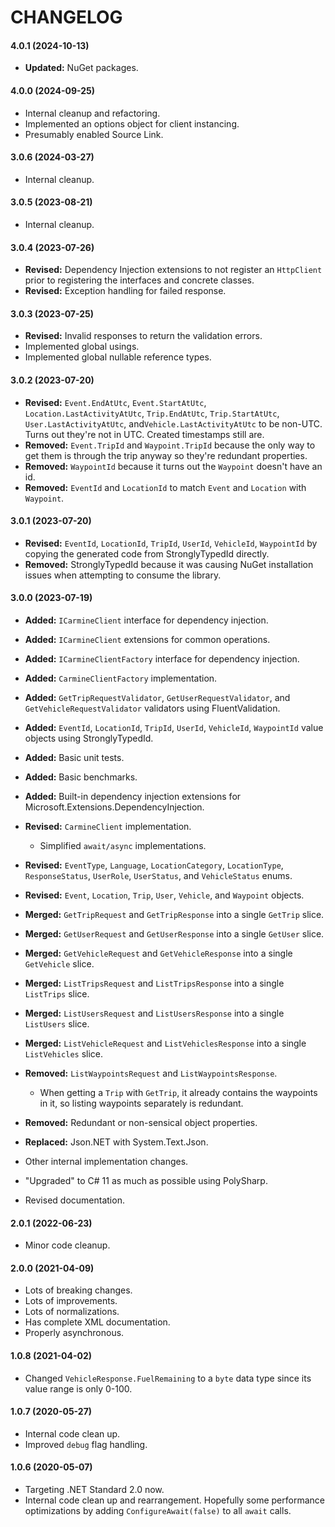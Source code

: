 # CHANGELOG

#### 4.0.1 (2024-10-13)

- **Updated:** NuGet packages.



#### 4.0.0 (2024-09-25)

- Internal cleanup and refactoring.
- Implemented an options object for client instancing.
- Presumably enabled Source Link.



#### 3.0.6 (2024-03-27)

- Internal cleanup.



#### 3.0.5 (2023-08-21)

- Internal cleanup.



#### 3.0.4 (2023-07-26)

- **Revised:** Dependency Injection extensions to not register an `HttpClient` prior to registering the interfaces and concrete classes.
- **Revised:** Exception handling for failed response.



#### 3.0.3 (2023-07-25)

- **Revised:** Invalid responses to return the validation errors.
- Implemented global usings.
- Implemented global nullable reference types.



#### 3.0.2 (2023-07-20)

- **Revised:** `Event.EndAtUtc`, `Event.StartAtUtc`, `Location.LastActivityAtUtc`, `Trip.EndAtUtc`, `Trip.StartAtUtc`, `User.LastActivityAtUtc`, and`Vehicle.LastActivityAtUtc` to be non-UTC. Turns out they're not in UTC. Created timestamps still are.
- **Removed:** `Event.TripId` and `Waypoint.TripId` because the only way to get them is through the trip anyway so they're redundant properties.
- **Removed:** `WaypointId` because it turns out the `Waypoint` doesn't have an id.
- **Removed:** `EventId` and `LocationId` to match `Event` and `Location` with `Waypoint`.



#### 3.0.1 (2023-07-20)

- **Revised:** `EventId`, `LocationId`, `TripId`, `UserId`, `VehicleId`, `WaypointId` by copying the generated code from StronglyTypedId directly.
- **Removed:** StronglyTypedId because it was causing NuGet installation issues when attempting to consume the library.



#### 3.0.0 (2023-07-19)

- **Added:** `ICarmineClient` interface for dependency injection.
- **Added:** `ICarmineClient` extensions for common operations.
- **Added:** `ICarmineClientFactory` interface for dependency injection.
- **Added:** `CarmineClientFactory` implementation.
- **Added:** `GetTripRequestValidator`, `GetUserRequestValidator`, and `GetVehicleRequestValidator` validators using FluentValidation.
- **Added:** `EventId`, `LocationId`, `TripId`, `UserId`, `VehicleId`, `WaypointId` value objects using StronglyTypedId.
- **Added:** Basic unit tests.
- **Added:** Basic benchmarks.
- **Added:** Built-in dependency injection extensions for Microsoft.Extensions.DependencyInjection.
- **Revised:** `CarmineClient` implementation.
  - Simplified `await/async` implementations.

- **Revised:** `EventType`, `Language`, `LocationCategory`, `LocationType`, `ResponseStatus`, `UserRole`, `UserStatus`, and `VehicleStatus` enums.
- **Revised:** `Event`, `Location`, `Trip`, `User`, `Vehicle`, and `Waypoint` objects.
- **Merged:** `GetTripRequest` and `GetTripResponse` into a single `GetTrip` slice.
- **Merged:** `GetUserRequest` and `GetUserResponse` into a single `GetUser` slice.
- **Merged:** `GetVehicleRequest` and `GetVehicleResponse` into a single `GetVehicle` slice.
- **Merged:** `ListTripsRequest` and `ListTripsResponse` into a single `ListTrips` slice.
- **Merged:** `ListUsersRequest` and `ListUsersResponse` into a single `ListUsers` slice.
- **Merged:** `ListVehicleRequest` and `ListVehiclesResponse` into a single `ListVehicles` slice.
- **Removed:** `ListWaypointsRequest` and `ListWaypointsResponse`.
  - When getting a `Trip` with `GetTrip`, it already contains the waypoints in it, so listing waypoints separately is redundant.

- **Removed:** Redundant or non-sensical object properties.
- **Replaced:** Json.NET with System.Text.Json.
- Other internal implementation changes.
- "Upgraded" to C# 11 as much as possible using PolySharp.
- Revised documentation.



#### 2.0.1 (2022-06-23)

- Minor code cleanup.



#### 2.0.0 (2021-04-09)

- Lots of breaking changes.
- Lots of improvements.
- Lots of normalizations.
- Has complete XML documentation.
- Properly asynchronous.



#### 1.0.8 (2021-04-02)

- Changed `VehicleResponse.FuelRemaining` to a `byte` data type since its value range is only 0-100.



#### 1.0.7 (2020-05-27)

- Internal code clean up.
- Improved `debug` flag handling.



#### 1.0.6 (2020-05-07)

- Targeting .NET Standard 2.0 now.
- Internal code clean up and rearrangement. Hopefully some performance optimizations by adding `ConfigureAwait(false)` to all `await` calls.